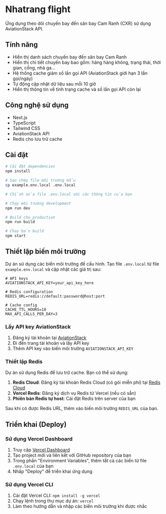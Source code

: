 # Nhatrang flight

Ứng dụng theo dõi chuyến bay đến sân bay Cam Ranh (CXR) sử dụng AviationStack API.

## Tính năng

- Hiển thị danh sách chuyến bay đến sân bay Cam Ranh
- Hiển thị chi tiết chuyến bay bao gồm: hãng hàng không, trạng thái, thời gian, cổng, nhà ga...
- Hệ thống cache giảm số lần gọi API (AviationStack giới hạn 3 lần gọi/ngày)
- Tự động cập nhật dữ liệu sau mỗi 10 giờ
- Hiển thị thông tin về tình trạng cache và số lần gọi API còn lại

## Công nghệ sử dụng

- Next.js
- TypeScript
- Tailwind CSS
- AviationStack API
- Redis cho lưu trữ cache

## Cài đặt

```bash
# Cài đặt dependencies
npm install

# Sao chép file môi trường mẫu
cp example.env.local .env.local

# Chỉnh sửa file .env.local với các thông tin của bạn

# Chạy môi trường development
npm run dev

# Build cho production
npm run build

# Chạy bản build
npm start
```

## Thiết lập biến môi trường

Dự án sử dụng các biến môi trường để cấu hình. Tạo file `.env.local` từ file `example.env.local` và cập nhật các giá trị sau:

```
# API keys
AVIATIONSTACK_API_KEY=your_api_key_here

# Redis configuration
REDIS_URL=redis://default:password@host:port

# Cache config
CACHE_TTL_HOURS=10
MAX_API_CALLS_PER_DAY=3
```

### Lấy API key AviationStack

1. Đăng ký tài khoản tại [AviationStack](https://aviationstack.com/)
2. Đi đến trang tài khoản và lấy API key
3. Thêm API key vào biến môi trường `AVIATIONSTACK_API_KEY`

### Thiết lập Redis

Dự án sử dụng Redis để lưu trữ cache. Bạn có thể sử dụng:

1. **Redis Cloud**: Đăng ký tài khoản Redis Cloud (có gói miễn phí) tại [Redis Cloud](https://redis.com/try-free/)
2. **Vercel Redis**: Đăng ký dịch vụ Redis từ Vercel (nếu có sẵn)
3. **Phiên bản Redis tự host**: Cài đặt Redis trên server của bạn

Sau khi có được Redis URL, thêm vào biến môi trường `REDIS_URL` của bạn.

## Triển khai (Deploy)

### Sử dụng Vercel Dashboard

1. Truy cập [Vercel Dashboard](https://vercel.com/dashboard)
2. Tạo project mới và liên kết với GitHub repository của bạn
3. Trong phần "Environment Variables", thêm tất cả các biến từ file `.env.local` của bạn
4. Nhấp "Deploy" để triển khai ứng dụng

### Sử dụng Vercel CLI

1. Cài đặt Vercel CLI: `npm install -g vercel`
2. Chạy lệnh trong thư mục dự án: `vercel`
3. Làm theo hướng dẫn và nhập các biến môi trường khi được nhắc